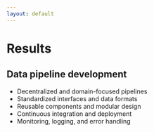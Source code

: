 ```yaml
---
layout: default
---
```

# Results
## Data pipeline development

<v-clicks>

- Decentralized and domain-focused pipelines
- Standardized interfaces and data formats
- Reusable components and modular design
- Continuous integration and deployment
- Monitoring, logging, and error handling

</v-clicks>

<Footer/>

<!--
Decentralized and domain-focused pipelines:
In a data mesh, data pipelines are developed by domain-specific data teams, focusing on the specific needs and requirements
of their business domain, leading to more efficient and tailored pipelines.

Standardized interfaces and data formats:
To ensure seamless data flow and interoperability between pipelines, data mesh encourages the use of standardized 
interfaces and data formats across the organization.

Reusable components and modular design:
By promoting the use of reusable components and modular design, data mesh makes it easier for teams to develop, 
maintain, and iterate on their data pipelines, improving overall efficiency.

Continuous integration and deployment:
Data mesh supports continuous integration and deployment practices, enabling teams to rapidly develop, test, and 
deploy new data pipelines or updates to existing pipelines.

Monitoring, logging, and error handling:
78Robust monitoring, logging, and error handling are essential for maintaining the reliability and quality of data 
pipelines in a data mesh, ensuring that any issues are quickly detected and resolved.
-->